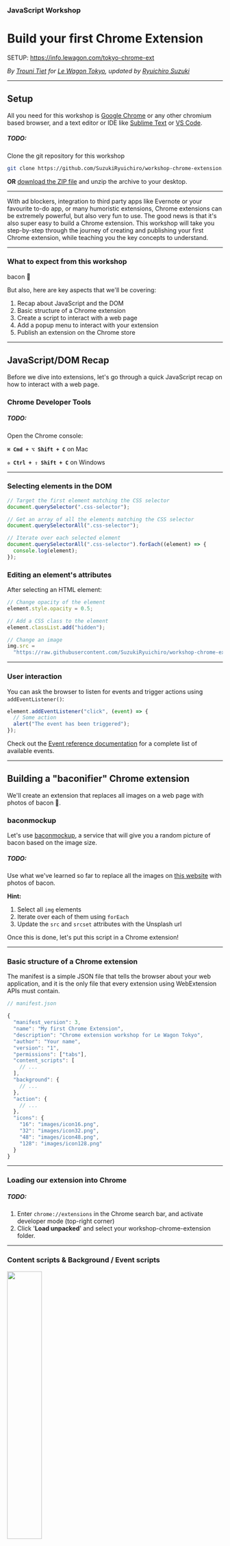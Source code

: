 ### JavaScript Workshop

# Build your first Chrome Extension

SETUP: https://info.lewagon.com/tokyo-chrome-ext

_By [Trouni Tiet](https://linkedin.com/in/trouni) for [Le Wagon Tokyo](https://www.lewagon.com/tokyo), updated by [Ryuichiro Suzuki](https://www.linkedin.com/in/suzukiryuichiro/)_

---

## Setup

All you need for this workshop is [Google Chrome](https://www.google.com/chrome/) or any other chromium based browser, and a text editor or IDE like [Sublime Text](https://www.sublimetext.com/) or [VS Code](https://code.visualstudio.com/download).

##### **TODO:**

Clone the git repository for this workshop

```zsh
git clone https://github.com/SuzukiRyuichiro/workshop-chrome-extension.git
```

**OR** [download the ZIP file](https://github.com/SuzukiRyuichiro/workshop-chrome-extension/archive/master.zip) and unzip the archive to your desktop.

---

With ad blockers, integration to third party apps like Evernote or your favourite to-do app, or many humoristic extensions, Chrome extensions can be extremely powerful, but also very fun to use. The good news is that it's also super easy to build a Chrome extension. This workshop will take you step-by-step through the journey of creating and publishing your first Chrome extension, while teaching you the key concepts to understand.

---

### What to expect from this workshop

bacon 🥓

But also, here are key aspects that we'll be covering:

1. Recap about JavaScript and the DOM
2. Basic structure of a Chrome extension
3. Create a script to interact with a web page
4. Add a popup menu to interact with your extension
5. Publish an extension on the Chrome store

---

## JavaScript/DOM Recap

Before we dive into extensions, let's go through a quick JavaScript recap on how to interact with a web page.

### Chrome Developer Tools

##### **TODO:**

Open the Chrome console:

**`⌘ Cmd + ⌥ Shift + C`** on Mac

**`✲ Ctrl + ⇧ Shift + C`** on Windows

---

### Selecting elements in the DOM

```javascript
// Target the first element matching the CSS selector
document.querySelector(".css-selector");

// Get an array of all the elements matching the CSS selector
document.querySelectorAll(".css-selector");

// Iterate over each selected element
document.querySelectorAll(".css-selector").forEach((element) => {
  console.log(element);
});
```

### Editing an element's attributes

After selecting an HTML element:

```javascript
// Change opacity of the element
element.style.opacity = 0.5;

// Add a CSS class to the element
element.classList.add("hidden");

// Change an image
img.src =
  "https://raw.githubusercontent.com/SuzukiRyuichiro/workshop-chrome-extension/master/images/hedgehog.jpg";
```

---

### User interaction

You can ask the browser to listen for events and trigger actions using `addEventListener()`:

```javascript
element.addEventListener("click", (event) => {
  // Some action
  alert("The event has been triggered");
});
```

Check out the [Event reference documentation](https://developer.mozilla.org/en-US/docs/Web/Events) for a complete list of available events.

---

## Building a "baconifier" Chrome extension

We'll create an extension that replaces all images on a web page with photos of bacon 🥓.

### baconmockup

Let's use [baconmockup](https://source.unsplash.com), a service that will give you a random picture of bacon based on the image size.

##### **TODO:**

Use what we've learned so far to replace all the images on [this website](https://japantoday.com/) with photos of bacon.

**Hint:**

1. Select all `img` elements
2. Iterate over each of them using `forEach`
3. Update the `src` and `srcset` attributes with the Unsplash url

Once this is done, let's put this script in a Chrome extension!

---

### Basic structure of a Chrome extension

The manifest is a simple JSON file that tells the browser about your web application, and it is the only file that every extension using WebExtension APIs must contain.

```javascript
// manifest.json

{
  "manifest_version": 3,
  "name": "My first Chrome Extension",
  "description": "Chrome extension workshop for Le Wagon Tokyo",
  "author": "Your name",
  "version": "1",
  "permissions": ["tabs"],
  "content_scripts": [
    // ...
  ],
  "background": {
    // ...
  },
  "action": {
    // ...
  },
  "icons": {
    "16": "images/icon16.png",
    "32": "images/icon32.png",
    "48": "images/icon48.png",
    "128": "images/icon128.png"
  }
}

```

---

### Loading our extension into Chrome

##### **TODO:**

1. Enter `chrome://extensions` in the Chrome search bar, and activate developer mode (top-right corner)
2. Click '**Load unpacked**' and select your workshop-chrome-extension folder.

---

### Content scripts & Background / Event scripts

<img src="https://raw.githubusercontent.com/SuzukiRyuichiro/workshop-chrome-extension/master/images/chrome-extension-structure.jpg" width="40%">

**Content scripts** run in the context of a web page / tab, and allow you to get information from it, or even change its contents. On the other side, as its name suggests, a **background script** runs in the background of the Chrome browser, acting as a controller and used to maintain state for your extension.

While content scripts have limited access to the Chrome Extension APIs, background scripts can make full use of them. **As a general rule, content scripts should be used to interact with web pages / tabs, while the logic should ideally be located in the background script.**

---

### Creating our first content script

Since it interacts with our page, our image replacing script should go into a content script.

##### **TODO:**

- Add this snippet to the `scripts/baconify.js` file.

```javascript
document.querySelectorAll("img").forEach((img) => {
  img.src = `https://baconmockup.com/${img.width}/${img.height}`;
  img.srcset = img.src;
});
```

---

### Adding our script to the manifest

##### **TODO:**

In your manifest, add the following to run our baconify script on all the pages we visit.

```javascript
// manifest.json

{
  // ...

  "content_scripts": [
    {
      "matches": [
        "<all_urls>"
      ],
      "js": ["scripts/baconify.js"]
    }
  ],

  // ...
}
```

---

## Add a menu to our extension

Our script now runs on every single page we visit, and although I'm definitely loving all that greasy goodness, I can think of a few situations where replacing all images on the internet with photos of fatty chunk of meat may not be entirely relevant. So let's add a menu to our extension, in order to trigger the baconification of our page only when we _actually_ need it.

---

### Creating the menu UI in HTML/CSS

##### **TODO:**

Create your menu or copy-paste the code below into `popup.html`.

```html
<!-- popup.html -->

<!DOCTYPE html>
<html>
  <head>
    <meta charset="utf-8" />
    <meta http-equiv="X-UA-Compatible" content="IE=edge" />
    <title>My first Chrome extension</title>
    <link rel="stylesheet" href="style/popup.css" />
  </head>
  <body>
    <h1>My first Chrome extension</h1>
    <button id="baconify">
      <span>🥓</span>
      <p>Baconify Page</p>
    </button>
    <script src="scripts/popup.js"></script>
  </body>
</html>
```

_I have already included some CSS styling in `style/popup.css` for the template above._

---

### Adding our menu to the manifest

We need to let Chrome know that the menu for our extension is now in our `popup.html` file.

##### **TODO:**

Add this to your manifest.json file.

```javascript
// manifest.json

{
  // ...

  "action": {
    "default_popup": "popup.html",
    "default_title": "Baconify"
  },

  // ...
}
```

---

### Passing messages to tabs / content scripts

When we click the button of our `popup.html` page, we should send a message to the `baconify.js` content script and trigger our image replacement script.

Here are some useful methods to pass messages to content scripts:

```javascript
// Find the tab(s) you want to send a message to by querying the open tabs in Chrome
chrome.tabs.query(queryInfo, responseCallback);

// Send a message to a tab when you know its ID
chrome.tabs.sendMessage(tabId, message, options, responseCallback);
```

_Learn more in the [chrome.tabs API](https://developer.chrome.com/extensions/tabs)._

##### **TODO:**

Let's apply this to our extension and trigger the baconify script when we click on our button.

```javascript
// scripts/popup.js

// Send a message to the active tab to 'baconify' it
const sendBaconifyMsg = () => {
  chrome.tabs.query({ active: true, currentWindow: true }, function (tabs) {
    // Finds tabs that are active in the current window
    chrome.tabs.sendMessage(tabs[0].id, { action: "baconify" }); // Sends a message (object) to the first tab (tabs[0])
  });
};

// Trigger the function above when clicking the 'baconify' button
document
  .querySelector("#baconify")
  .addEventListener("click", (event) => sendBaconifyMsg());
```

---

### Listening for messages in tabs / content scripts

Now, all that's keeping us from turning our web page into meat eater's heaven is learning how to intercept the message we've just sent, then trigger an action based on that. We will be using the chrome.runtime API and more specifically, the `onMessage.addListener` method:

```javascript
chrome.runtime.onMessage.addListener((request, sender, sendResponse) => {
  // actions based on the request (which corresponds to the object we sent in our message)
});
```

_Learn more in the [chrome.runtime API](https://developer.chrome.com/apps/runtime)._

##### **TODO:**

Complete/replace your code in baconify.js with the one below.

```javascript
// baconify.js

// Listen for messages on the content page
chrome.runtime.onMessage.addListener((request, sender, sendResponse) => {
  if (request.action === "baconify") baconify();
});

// Our image replacement script
const baconify = () => {
  document.querySelectorAll("img").forEach((img) => {
    img.src = `https://baconmockup.com/${img.width}/${img.height}`;
    img.srcset = img.src;
  });
};
```

Awesome! You should now be able to click on the extension's icon, then click on the 'baconify Page' button to run our baconify script.

---

## Publishing our extension to the store

##### **TODO:**

1. Create your app’s zip file
2. [Create a developer account](https://chrome.google.com/webstore/developer/dashboard)
3. Upload your app
4. Pay the developer's signup fee

_Full official tutorial available [here](https://developer.chrome.com/webstore/publish)_

You can publish unlisted extension and share the direct link if you don't want to make your extension public.

##### **Final TODO:**

Show me what you've built! Contact me and let me know what extensions you've created!

Workshop/tutorial by **Trouni Tiet**\
[LinkedIn](https://linkedin.com/trouni) | [GitHub](https://github.com/trouni)\
\
Updated to Manifest Versiosn 3 by **Ryuichiro Suzuki**\
[LinkedIn](https://www.linkedin.com/in/suzukiryuichiro/) | [GitHub](https://github.com/SuzukiRyuichiro)\
\
_Created for [Le Wagon Tokyo](https://www.lewagon.com/tokyo)_
